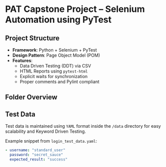 #  PAT Capstone Project – Selenium Automation using PyTest

##  Project Structure

- **Framework**: Python + Selenium + PyTest
- **Design Pattern**: Page Object Model (POM)
- **Features**:
  - Data Driven Testing (DDT) via CSV
  - HTML Reports using `pytest-html`
  - Explicit waits for synchronization
  - Proper comments and Pylint compliant

##  Folder Overview

## Test Data

Test data is maintained using `YAML` format inside the `/data` directory for easy scalability and Keyword Driven Testing.

Example snippet from `login_test_data.yaml`:
```yaml
- username: "standard_user"
  password: "secret_sauce"
  expected_result: "success"

